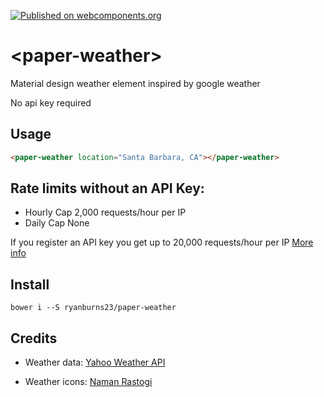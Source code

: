 [![Published on webcomponents.org](https://img.shields.io/badge/webcomponents.org-published-blue.svg)](https://www.webcomponents.org/element/ryanburns23/paper-weather)

# \<paper-weather\>

Material design weather element inspired by google weather

No api key required

## Usage
<!--
```
<custom-element-demo>
  <template>
    <script src="../webcomponentsjs/webcomponents-lite.js"></script>
    <link rel="import" href="paper-weather.html">
    <next-code-block></next-code-block>
  </template>
</custom-element-demo>
```
-->
```html
<paper-weather location="Santa Barbara, CA"></paper-weather>
```

## Rate limits without an API Key:

- Hourly Cap	2,000 requests/hour per IP
- Daily Cap	None

If you register an API key you get up to 20,000 requests/hour per IP [More info](https://developer.yahoo.com/yql/guide/usage_info_limits.html)

## Install

```
bower i --S ryanburns23/paper-weather
```

## Credits

- Weather data:
[Yahoo Weather API](https://developer.yahoo.com/weather/)

- Weather icons: [Naman Rastogi](https://material.uplabs.com/posts/google-now-weather-icons-freebie)
